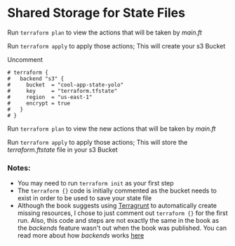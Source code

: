 # Shared Storage for State Files

Run `terraform plan` to view the actions that will be taken by *main.ft*

Run `terraform apply` to apply those actions; This will create your s3 Bucket

Uncomment 
```
# terraform {
#   backend "s3" {
#     bucket  = "cool-app-state-yolo"
#     key     = "terraform.tfstate"
#     region  = "us-east-1"
#     encrypt = true
#   }
# }
```

Run `terraform plan` to view the new actions that will be taken by *main.ft*

Run `terraform apply` to apply those actions; This will store the *terraform.ftstate* file in your s3 Bucket

### Notes:

- You may need to run `terraform init` as your first step
- The `terraform {}` code is initially commented as the bucket needs to exist in order to be used to save your state file
- Although the book suggests using [Terragrunt](https://github.com/gruntwork-io/terragrunt) to automatically create missing resources, I chose to just comment out `terraform {}` for the first run. Also, this code and steps are not exactly the same in the book as the *backends* feature wasn't out when the book was published. You can read more about how *backends* works [here](https://www.terraform.io/docs/backends/index.html)
